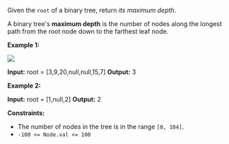 Given the `root` of a binary tree, return _its maximum depth_.

A binary tree's **maximum depth** is the number of nodes along the longest path from the root node down to the farthest leaf node.

**Example 1:**

![](https://assets.leetcode.com/uploads/2020/11/26/tmp-tree.jpg)

**Input:** root = \[3,9,20,null,null,15,7\]
**Output:** 3

**Example 2:**

**Input:** root = \[1,null,2\]
**Output:** 2

**Constraints:**

*   The number of nodes in the tree is in the range `[0, 104]`.
*   `-100 <= Node.val <= 100`